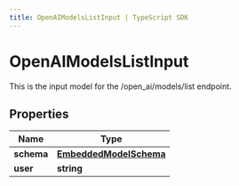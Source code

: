 ```yaml
---
title: OpenAIModelsListInput | TypeScript SDK
---
```



# OpenAIModelsListInput

This is the input model for the /open_ai/models/list endpoint.

## Properties

Name | Type
------------ | -------------
**schema** | [**EmbeddedModelSchema**](EmbeddedModelSchema)
**user** | **string**


